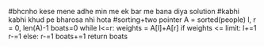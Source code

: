 #bhcnho kese mene adhe min me ek bar me bana diya solution
#kabhi kabhi khud pe bharosa nhi hota
#sorting+two pointer
A = sorted(people)
l, r = 0, len(A)-1
boats=0
while l<=r:
weights = A[l]+A[r]
if weights <= limit:
l+=1
r-=1
else:
r-=1
boats+=1
return boats